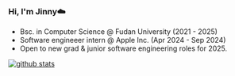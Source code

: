 ### Hi, I'm Jinny☁️ 

- Bsc. in Computer Science @ Fudan University (2021 - 2025) 
- Software engineeer intern @ Apple Inc. (Apr 2024 - Sep 2024) 
- Open to new grad & junior software engineering roles for 2025.

[![github stats](https://github-readme-stats.vercel.app/api?username=JinnyWong&count_private=true)](https://github.com/anuraghazra/github-readme-stats)

